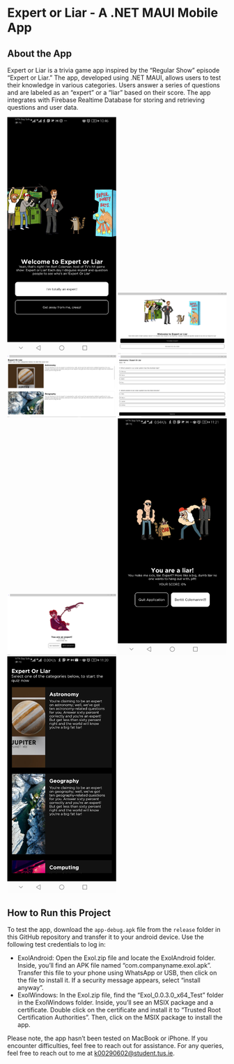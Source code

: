 # Expert or Liar - A .NET MAUI Mobile App

## About the App

Expert or Liar is a trivia game app inspired by the “Regular Show” episode “Expert or Liar.” The app, developed using .NET MAUI, allows users to test their knowledge in various categories. Users answer a series of questions and are labeled as an “expert” or a “liar” based on their score. The app integrates with Firebase Realtime Database for storing and retrieving questions and user data.
<p float="left">
  <img src="images/app-screenshot%20(1).jpg" width="250" alt="App Screenshot 1">
  <img src="images/app-screenshot%20(2).jpg" width="250" alt="App Screenshot 2">
  <img src="images/app-screenshot%20(3).jpg" width="250" alt="App Screenshot 3">
  <img src="images/app-screenshot%20(4).jpg" width="250" alt="App Screenshot 4">
  <img src="images/app-screenshot%20(5).jpg" width="250" alt="App Screenshot 5">
  <img src="images/app-screenshot%20(6).jpg" width="250" alt="App Screenshot 6">
  <img src="images/app-screenshot%20(7).jpg" width="250" alt="App Screenshot 7">
</p>





## How to Run this Project

To test the app, download the `app-debug.apk` file from the `release` folder in this GitHub repository and transfer it to your android device. Use the following test credentials to log in:

- ExolAndroid: Open the Exol.zip file and locate the ExolAndroid folder. Inside, you’ll find an APK file named “com.companyname.exol.apk”. Transfer this file to your phone using WhatsApp or USB, then click on the file to install it. If a security message appears, select “install anyway”.
- ExolWindows: In the Exol.zip file, find the “Exol_0.0.3.0_x64_Test” folder in the ExolWindows folder. Inside, you’ll see an MSIX package and a certificate. Double click on the certificate and install it to “Trusted Root Certification Authorities”. Then, click on the MSIX package to install the app.

Please note, the app hasn’t been tested on MacBook or iPhone. If you encounter difficulties, feel free to reach out for assistance.
For any queries, feel free to reach out to me at k00290602@student.tus.ie.

